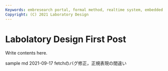 ```yaml
---
Keywords: embresearch portal, formal method, realtime system, embedded system
Copyright: (C) 2021 Laboratory Design
---
```


# Labolatory Design First Post
 Write contents here.

sample md
2021-09-17 fetchのバグ修正，正規表現の間違い


